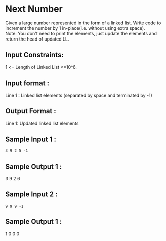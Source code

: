 # Next Number

Given a large number represented in the form of a linked list. Write code to increment the number by 1 in-place(i.e. without using extra space).  
Note: You don't need to print the elements, just update the elements and return the head of updated LL.  
## Input Constraints:

1 <= Length of Linked List <=10^6.  

## Input format :

Line 1 : Linked list elements (separated by space and terminated by -1)

## Output Format :

Line 1: Updated linked list elements 

## Sample Input 1 :
```
3 9 2 5 -1
```
## Sample Output 1 :

3 9 2 6

## Sample Input 2 :
```
9 9 9 -1
```
## Sample Output 1 :

1 0 0 0 

